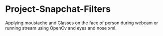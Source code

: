 # Project-Snapchat-Filters
Applying moustache and Glasses on the face of person during webcam or running stream using OpenCv and eyes and nose xml.
